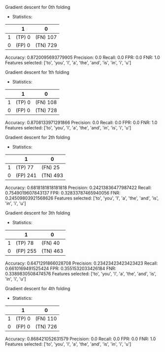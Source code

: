 

Gradient descent for 0th folding
* Statistics: 

|          |    1     |    0     |
|----------|----------|----------|
|    1     |  (TP) 0  | (FN) 107 |
|    0     |  (FP) 0  | (TN) 729 |
Accuracy: 0.8720095693779905
Precision: 0.0
Recall: 0.0
FPR: 0.0
FNR: 1.0
Features selected: ['to', 'you', 'I', 'a', 'the', 'and', 'is', 'in', 'i', 'u']

Gradient descent for 1th folding
* Statistics: 

|          |    1     |    0     |
|----------|----------|----------|
|    1     |  (TP) 0  | (FN) 108 |
|    0     |  (FP) 0  | (TN) 728 |
Accuracy: 0.8708133971291866
Precision: 0.0
Recall: 0.0
FPR: 0.0
FNR: 1.0
Features selected: ['to', 'you', 'I', 'a', 'the', 'and', 'in', 'is', 'i', 'u']

Gradient descent for 2th folding
* Statistics: 

|          |    1     |    0     |
|----------|----------|----------|
|    1     | (TP) 77  | (FN) 25  |
|    0     | (FP) 241 | (TN) 493 |
Accuracy: 0.6818181818181818
Precision: 0.24213836477987422
Recall: 0.7549019607843137
FPR: 0.32833787465940056
FNR: 0.24509803921568626
Features selected: ['to', 'you', 'I', 'a', 'the', 'and', 'is', 'in', 'i', 'u']

Gradient descent for 3th folding
* Statistics: 

|          |    1     |    0     |
|----------|----------|----------|
|    1     | (TP) 78  | (FN) 40  |
|    0     | (FP) 255 | (TN) 463 |
Accuracy: 0.6471291866028708
Precision: 0.23423423423423423
Recall: 0.6610169491525424
FPR: 0.3551532033426184
FNR: 0.3389830508474576
Features selected: ['to', 'you', 'I', 'a', 'the', 'and', 'is', 'in', 'i', 'u']

Gradient descent for 4th folding
* Statistics: 

|          |    1     |    0     |
|----------|----------|----------|
|    1     |  (TP) 0  | (FN) 110 |
|    0     |  (FP) 0  | (TN) 726 |
Accuracy: 0.868421052631579
Precision: 0.0
Recall: 0.0
FPR: 0.0
FNR: 1.0
Features selected: ['to', 'you', 'I', 'a', 'the', 'and', 'is', 'in', 'i', 'u']